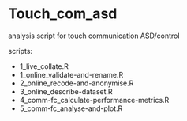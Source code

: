# Touch_com_asd
 analysis script for touch communication ASD/control

scripts:

+ 1_live_collate.R
+ 1_online_validate-and-rename.R
+ 2_online_recode-and-anonymise.R
+ 3_online_describe-dataset.R
+ 4_comm-fc_calculate-performance-metrics.R
+ 5_comm-fc_analyse-and-plot.R
